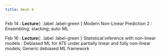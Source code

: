 ```yaml
---
title: Week 6
---
```


Feb 14
: **Lecture**{: .label .label-green } Modern Non-Linear Prediction 2
: Ensembling; stacking; auto-ML


Feb 16
: **Lecture**{: .label .label-green } Statistical inference with non-linear models
: Debiased ML for ATE under partially linear and fully non-linear models; Generic debiased ML framework
